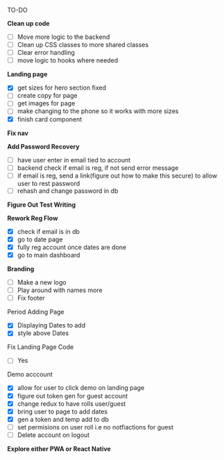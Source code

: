 TO-DO

**Clean up code**

- [ ] Move more logic to the backend
- [ ] Clean up CSS classes to more shared classes
- [ ] Clear error handling
- [ ] move logic to hooks where needed

**Landing page**

- [X] get sizes for hero section fixed
- [ ] create copy for page
- [ ] get images for page
- [ ] make changing to the phone so it works with more sizes
- [X] finish card component

**Fix nav**

**Add Password Recovery**

- [ ] have user enter in email tied to account
- [ ] backend check if email is reg, if not send error message
- [ ] if email is reg, send a link(figure out how to make this secure) to allow user to rest password
- [ ] rehash and change password in db

**Figure Out Test Writing**

**Rework Reg Flow**

- [X] check if email is in db
- [X] go to date page
- [X] fully reg account once dates are done
- [X] go to main dashboard

**Branding**

- [ ] Make a new logo
- [ ] Play around with names more
- [ ] Fix footer

Period Adding Page

- [X] Displaying Dates to add
- [X] style above Dates

Fix Landing Page Code

* [ ] Yes

Demo acccount

- [X] allow for user to click demo on landing page
- [X] figure out token gen for guest account
- [X] change redux to have rolls user/guest
- [X] bring user to page to add dates
- [X] gen a token and temp add to db
- [ ] set permisions on user roll i.e no notfiactions for guest
- [ ] Delete account on logout

**Explore either PWA or React Native**
